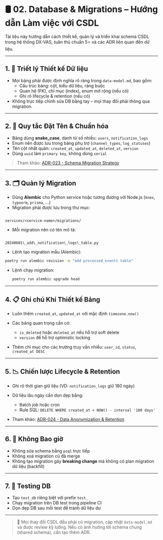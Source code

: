 # 🛢️ 02. Database & Migrations – Hướng dẫn Làm việc với CSDL

Tài liệu này hướng dẫn cách thiết kế, quản lý và triển khai schema CSDL trong hệ thống DX-VAS, tuân thủ chuẩn 5⭐ và các ADR liên quan đến dữ liệu.

---

## 1. 🧠 Triết lý Thiết kế Dữ liệu

- Mọi bảng phải được định nghĩa rõ ràng trong `data-model.md`, bao gồm:
  - Cấu trúc bảng: cột, kiểu dữ liệu, ràng buộc
  - Quan hệ (FK), chỉ mục (index), enum mở rộng (nếu có)
  - Ghi rõ lifecycle & retention (nếu có)
- Không trực tiếp chỉnh sửa DB bằng tay – mọi thay đổi phải thông qua migration.

---

## 2. 📐 Quy tắc Đặt Tên & Chuẩn hóa

- Bảng dùng **snake_case**, danh từ số nhiều: `users`, `notification_logs`
- Enum nên được lưu trong bảng phụ trợ (`channel_types`, `log_statuses`)
- Tên cột nhất quán: `created_at`, `updated_at`, `deleted_at`, `version`
- Dùng `uuid` làm `primary key`, không dùng `serial`

> Tham khảo: [ADR-023 - Schema Migration Strategy](../../ADR/adr-023-schema-migration-strategy.md)

---

## 3. 🗂️ Quản lý Migration

- Dùng **Alembic** cho Python service hoặc tương đương với Node.js (`knex`, `typeorm`, `prisma`, ...)
- Migration phải được lưu trong thư mục:
```

services/<service-name>/migrations/

```
- Mỗi migration nên có tên mô tả:
```

20240601\_add\_notification\_logs\_table.py

```

- Lệnh tạo migration mẫu (Alembic):
```bash
poetry run alembic revision -m "add processed_events table"
```

* Lệnh chạy migration:

  ```bash
  poetry run alembic upgrade head
  ```

---

## 4. 📋 Ghi chú Khi Thiết kế Bảng

* Luôn thêm `created_at`, `updated_at` với mặc định `timezone.now()`
* Các bảng quan trọng cần có:

  * `is_deleted` hoặc `deleted_at` nếu hỗ trợ soft delete
  * `version` để hỗ trợ optimistic locking
* Thêm chỉ mục cho các trường truy vấn nhiều: `user_id`, `status`, `created_at DESC`

---

## 5. 📉 Chiến lược Lifecycle & Retention

* Ghi rõ thời gian giữ liệu (VD: `notification_logs` giữ 180 ngày)
* Dữ liệu lâu ngày cần dọn dẹp bằng:

  * Batch job hoặc cron
  * Rule SQL: `DELETE WHERE created_at < NOW() - interval '180 days'`
* Tham khảo: [ADR-024 - Data Anonymization & Retention](../../ADR/adr-024-data-anonymization-retention.md)

---

## 6. 🚨 Không Bao giờ

* Không sửa schema bằng `psql` trực tiếp
* Không xoá migration cũ đã merge
* Không tạo migration gây **breaking change** mà không có plan migration dữ liệu (backfill)

---

## 7. 🧪 Testing DB

* Tạo `test_db` riêng biệt với prefix `test_`
* Chạy migration trên DB test trong pipeline CI
* Dọn dẹp DB sau mỗi test để tránh dữ liệu dư

---

> 📌 Mọi thay đổi CSDL đều phải có migration, cập nhật `data-model.md` và được review kỹ lưỡng. Nếu có ảnh hưởng tới schema chung (shared schema), cần tạo thêm ADR.
